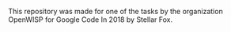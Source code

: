 This repository was made for one of the tasks by the organization OpenWISP for Google Code In 2018 by Stellar Fox.
